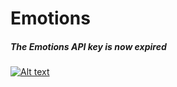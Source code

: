 # Emotions

##### The Emotions API key is now expired

[![Alt text](https://img.youtube.com/vi/VID/0.jpg)](https://www.youtube.com/watch?v=dN4aGum-k3E&feature=youtu.be)
